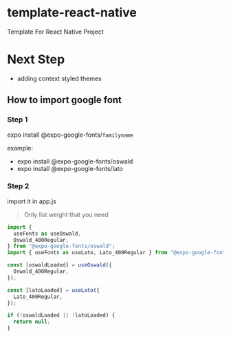 # template-react-native

Template For React Native Project

# Next Step

- adding context styled themes

## How to import google font

### Step 1

expo install @expo-google-fonts/`familyname`

example:

- expo install @expo-google-fonts/oswald
- expo install @expo-google-fonts/lato

### Step 2

import it in app.js

> Only list weight that you need

```javascript
import {
  useFonts as useOswald,
  Oswald_400Regular,
} from "@expo-google-fonts/oswald";
import { useFonts as useLato, Lato_400Regular } from "@expo-google-fonts/lato";

const [oswaldLoaded] = useOswald({
  Oswald_400Regular,
});

const [latoLoaded] = useLato({
  Lato_400Regular,
});

if (!oswaldLoaded || !latoLoaded) {
  return null;
}
```

